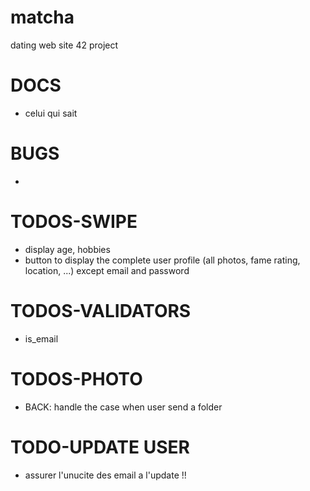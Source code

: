 # matcha
dating web site 42 project 

# DOCS

- celui qui sait

# BUGS

- 

# TODOS-SWIPE

- display age, hobbies
- button to display the complete user profile (all photos, fame rating, location, ...) except email and password

# TODOS-VALIDATORS

- is_email

# TODOS-PHOTO

- BACK: handle the case when user send a folder

# TODO-UPDATE USER

- assurer l'unucite des email a l'update !!
